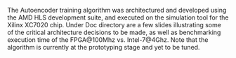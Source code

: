 The Autoencoder training algorithm was architectured and developed using the AMD HLS development suite, and executed on the simulation tool for the Xilinx XC7020 chip.
Under Doc directory are a few slides illustrating some of the critical architecture decisions to be made, as well as benchmarking execution time of the 
FPGA@100Mhz vs. Intel-7@4Ghz.
Note that the algorithm is currently at the prototyping stage and yet to be tuned.




